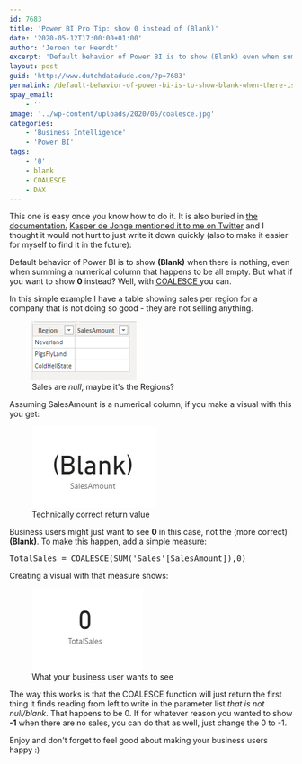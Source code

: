```yaml
---
id: 7683
title: 'Power BI Pro Tip: show 0 instead of (Blank)'
date: '2020-05-12T17:00:00+01:00'
author: 'Jeroen ter Heerdt'
excerpt: 'Default behavior of Power BI is to show (Blank) even when summing a numerical column that happens to be all empty. Want to show 0 instead? COALESCE helps.'
layout: post
guid: 'http://www.dutchdatadude.com/?p=7683'
permalink: /default-behavior-of-power-bi-is-to-show-blank-when-there-is-nothing-even-when-summing-a-numerical-column-that-happens-to-be-all-empty-but-what-if-you-want-to-show-0-instead-well-with-coalesce-yo/
spay_email:
    - ''
image: '../wp-content/uploads/2020/05/coalesce.jpg'
categories:
    - 'Business Intelligence'
    - 'Power BI'
tags:
    - '0'
    - blank
    - COALESCE
    - DAX
---
```


<!-- wp:paragraph -->
<p>This one is easy once you know how to do it. It is also buried in <a href="https://docs.microsoft.com/en-us/dax/coalesce-function-dax#example-2">the documentation.</a> <a href="https://twitter.com/Kjonge/status/1256317833299943424">Kasper de Jonge mentioned it to me on Twitter</a> and I thought it would not hurt to just write it down quickly (also to make it easier for myself to find it in the future):</p>
<!-- /wp:paragraph -->

<!-- wp:paragraph -->
<p>Default behavior of Power BI is to show <strong>(Blank)</strong> when there is nothing, even when summing a numerical column that happens to be all empty. But what if you want to show <strong>0</strong> instead? Well, with <a href="https://docs.microsoft.com/en-us/dax/coalesce-function-dax">COALESCE </a>you can.</p>
<!-- /wp:paragraph -->

<!-- wp:paragraph -->
<p>In this simple example I have a table showing sales per region for a company that is not doing so good - they are not selling anything. </p>
<!-- /wp:paragraph -->

<!-- wp:image {"id":7684,"sizeSlug":"large"} -->
<figure class="wp-block-image size-large"><img src="../wp-content/uploads/2020/05/image.png" alt="" class="wp-image-7684"/><figcaption>Sales are <em>null</em>, maybe it's the Regions?</figcaption></figure>
<!-- /wp:image -->

<!-- wp:paragraph -->
<p>Assuming SalesAmount is a numerical column, if you make a visual with this you get:</p>
<!-- /wp:paragraph -->

<!-- wp:image {"id":7685,"sizeSlug":"large"} -->
<figure class="wp-block-image size-large"><img src="../wp-content/uploads/2020/05/image-1.png" alt="" class="wp-image-7685"/><figcaption>Technically correct return value</figcaption></figure>
<!-- /wp:image -->

<!-- wp:paragraph -->
<p>Business users might just want to see <strong>0</strong> in this case, not the (more correct) <strong>(Blank)</strong>. To make this happen, add a simple measure:</p>
<!-- /wp:paragraph -->

<!-- wp:preformatted -->
<pre class="wp-block-preformatted">TotalSales = COALESCE(SUM('Sales'[SalesAmount]),0)</pre>
<!-- /wp:preformatted -->

<!-- wp:paragraph -->
<p>Creating a visual with that measure shows:</p>
<!-- /wp:paragraph -->

<!-- wp:image {"id":7686,"sizeSlug":"large"} -->
<figure class="wp-block-image size-large"><img src="../wp-content/uploads/2020/05/image-2.png" alt="" class="wp-image-7686"/><figcaption>What your business user wants to see</figcaption></figure>
<!-- /wp:image -->

<!-- wp:paragraph -->
<p>The way this works is that the COALESCE function will just return the first thing it finds reading from left to write in the parameter list <em>that is not null/blank</em>. That happens to be 0. If for whatever reason you wanted to show  <strong>-1</strong> when there are no sales, you can do that as well, just change the 0 to -1.</p>
<!-- /wp:paragraph -->

<!-- wp:paragraph -->
<p>Enjoy and don't forget to feel good about making your business users happy :)</p>
<!-- /wp:paragraph -->